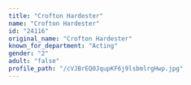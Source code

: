 ```yaml
---
title: "Crofton Hardester"
name: "Crofton Hardester"
id: "24116"
original_name: "Crofton Hardester"
known_for_department: "Acting"
gender: "2"
adult: "false"
profile_path: "/cVJBrEQ0JqupKF6j9lsbmlrgHwp.jpg"
---
```

